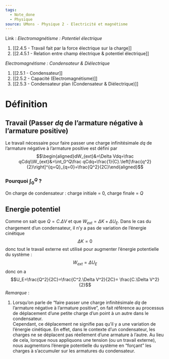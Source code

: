 ```yaml
---
tags:
  - Note_done
  - Physique
source: UMons - Physique 2 - Electricité et magnétisme
---
```


Link :
_Electromagnétisme : Potentiel électrique_
1. [[2.4.5 - Travail fait par la force électrique sur la charge]]
2. [[2.4.5.1 - Relation entre champ électrique & potentiel électrique]]

_Electromagnétisme : Condensateur & Diélectrique_
1. [[2.5.1 - Condensateur]]
2. [[2.5.2 - Capacité (Electromagnétisme)]]
3. [[2.5.3 - Condensateur plan (Condensateur & Diélectrique)]]

# Définition
## Travail (Passer $dq$ de l’armature négative à l’armature positive)
Le travail nécessaire pour faire passer une charge infinitésimale $dq$ de l’armature négative à l’armature positive est défini par $$\begin{aligned}dW_{ext}&=\Delta Vdq=\frac qCdq\\W_{ext}&=\int_0^Q\frac qCdq=\frac{1}{C}.\left[\frac{q^2}{2}\right]^{q=Q}_{q=0}=\frac{Q^2}{2C}\end{aligned}$$ 
### Pourquoi $\int^Q_0$ ?
On charge de condensateur : charge initiale = $0$, charge finale = $Q$ 

## Energie potentiel 
Comme on sait que $Q=C.\Delta V$ et que $W_{ext} = \Delta K + \Delta U_E$. Dans le cas du chargement d’un condensateur, il n’y a pas de variation de l’énergie cinétique $$ΔK = 0$$donc tout le travail externe est utilisé pour augmenter l’énergie potentielle du système : $$W_{ext} = ΔU_E$$ donc on a $$U_E=\frac{Q^2}{2C}=\frac{C^2.\Delta V^2}{2C}= \frac{C.\Delta V^2}{2}$$
_Remarque_ :
1. Lorsqu’on parle de “faire passer une charge infinitésimale $dq$ de l’armature négative à l’armature positive”, on fait référence au processus de déplacement d’une petite charge d’un point à un autre dans le condensateur.
\
Cependant, ce déplacement ne signifie pas qu’il y a une variation de l’énergie cinétique. En effet, dans le contexte d’un condensateur, les charges ne se déplacent pas réellement d’une armature à l’autre. Au lieu de cela, lorsque nous appliquons une tension (ou un travail externe), nous augmentons l’énergie potentielle du système en “forçant” les charges à s’accumuler sur les armatures du condensateur.